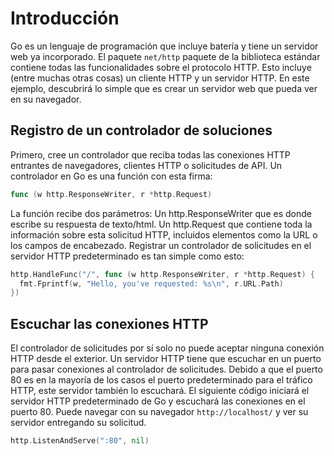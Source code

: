 # Introducción

Go es un lenguaje de programación que incluye batería y tiene un servidor web ya incorporado. El paquete `net/http` paquete de la biblioteca estándar contiene todas las funcionalidades sobre el protocolo HTTP. Esto incluye (entre muchas otras cosas) un cliente HTTP y un servidor HTTP. En este ejemplo, descubrirá lo simple que es crear un servidor web que pueda ver en su navegador.

## Registro de un controlador de soluciones

Primero, cree un controlador que reciba todas las conexiones HTTP entrantes de navegadores, clientes HTTP o solicitudes de API. Un controlador en Go es una función con esta firma:

```go
func (w http.ResponseWriter, r *http.Request)
```

La función recibe dos parámetros:
Un http.ResponseWriter que es donde escribe su respuesta de texto/html.
Un http.Request que contiene toda la información sobre esta solicitud HTTP, incluidos elementos como la URL o los campos de encabezado.
Registrar un controlador de solicitudes en el servidor HTTP predeterminado es tan simple como esto:

```go
http.HandleFunc("/", func (w http.ResponseWriter, r *http.Request) {
  fmt.Fprintf(w, "Hello, you've requested: %s\n", r.URL.Path)
})
```

## Escuchar las conexiones HTTP

El controlador de solicitudes por sí solo no puede aceptar ninguna conexión HTTP desde el exterior. Un servidor HTTP tiene que escuchar en un puerto para pasar conexiones al controlador de solicitudes. Debido a que el puerto 80 es en la mayoría de los casos el puerto predeterminado para el tráfico HTTP, este servidor también lo escuchará.
El siguiente código iniciará el servidor HTTP predeterminado de Go y escuchará las conexiones en el puerto 80.
Puede navegar con su navegador `http://localhost/` y ver su servidor entregando su solicitud.

```go
http.ListenAndServe(":80", nil)
```